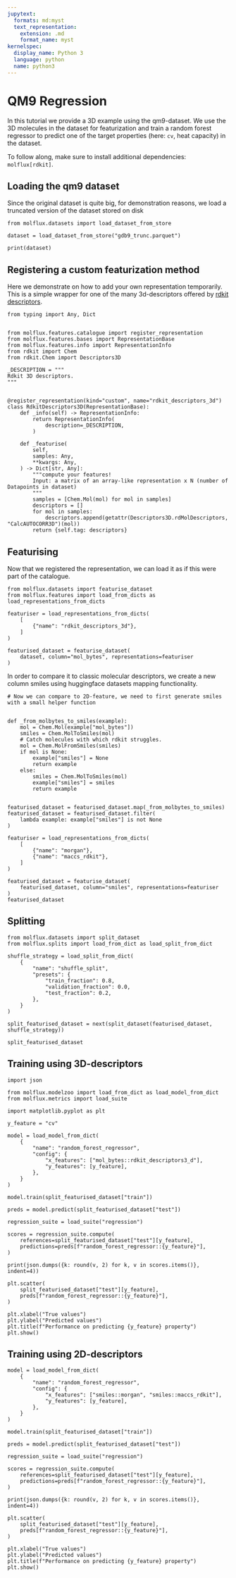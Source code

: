 ```yaml
---
jupytext:
  formats: md:myst
  text_representation:
    extension: .md
    format_name: myst
kernelspec:
  display_name: Python 3
  language: python
  name: python3
---
```


# QM9 Regression
In this tutorial we provide a 3D example using the qm9-dataset. We use the 3D molecules in the dataset for featurization and train a random forest regressor to predict one of the target properties (here: `cv`, heat capacity) in the dataset.

To follow along, make sure to install additional dependencies: `molflux[rdkit]`.

## Loading the qm9 dataset

Since the original dataset is quite big, for demonstration reasons, we load a truncated version of the dataset stored
on disk

```{code-cell} ipython3
from molflux.datasets import load_dataset_from_store

dataset = load_dataset_from_store("gdb9_trunc.parquet")

print(dataset)
```

## Registering a custom featurization method
Here we demonstrate on how to add your own representation temporarily. This is a simple wrapper for one of the many
3d-descriptors offered by [rdkit descriptors](https://www.rdkit.org/docs/source/rdkit.Chem.rdMolDescriptors.html).

```{code-cell} ipython3
from typing import Any, Dict


from molflux.features.catalogue import register_representation
from molflux.features.bases import RepresentationBase
from molflux.features.info import RepresentationInfo
from rdkit import Chem
from rdkit.Chem import Descriptors3D

_DESCRIPTION = """
Rdkit 3D descriptors.
"""


@register_representation(kind="custom", name="rdkit_descriptors_3d")
class RdkitDescriptors3D(RepresentationBase):
    def _info(self) -> RepresentationInfo:
        return RepresentationInfo(
            description=_DESCRIPTION,
        )

    def _featurise(
        self,
        samples: Any,
        **kwargs: Any,
    ) -> Dict[str, Any]:
        """compute your features!
        Input: a matrix of an array-like representation x N (number of Datapoints in dataset)
        """
        samples = [Chem.Mol(mol) for mol in samples]
        descriptors = []
        for mol in samples:
            descriptors.append(getattr(Descriptors3D.rdMolDescriptors, "CalcAUTOCORR3D")(mol))
        return {self.tag: descriptors}
```
## Featurising
Now that we registered the representation, we can load it as if this were part of the catalogue.

```{code-cell} ipython3
from molflux.datasets import featurise_dataset
from molflux.features import load_from_dicts as load_representations_from_dicts

featuriser = load_representations_from_dicts(
    [
        {"name": "rdkit_descriptors_3d"},
    ]
)

featurised_dataset = featurise_dataset(
    dataset, column="mol_bytes", representations=featuriser
)
```

In order to compare it to classic molecular descriptors, we create a new column smiles using huggingface datasets mapping functionality.

```{code-cell} ipython3
# Now we can compare to 2D-feature, we need to first generate smiles with a small helper function


def _from_molbytes_to_smiles(example):
    mol = Chem.Mol(example["mol_bytes"])
    smiles = Chem.MolToSmiles(mol)
    # Catch molecules with which rdkit struggles.
    mol = Chem.MolFromSmiles(smiles)
    if mol is None:
        example["smiles"] = None
        return example
    else:
        smiles = Chem.MolToSmiles(mol)
        example["smiles"] = smiles
        return example


featurised_dataset = featurised_dataset.map(_from_molbytes_to_smiles)
featurised_dataset = featurised_dataset.filter(
    lambda example: example["smiles"] is not None
)

featuriser = load_representations_from_dicts(
    [
        {"name": "morgan"},
        {"name": "maccs_rdkit"},
    ]
)

featurised_dataset = featurise_dataset(
    featurised_dataset, column="smiles", representations=featuriser
)
featurised_dataset
```

## Splitting

```{code-cell} ipython3
from molflux.datasets import split_dataset
from molflux.splits import load_from_dict as load_split_from_dict

shuffle_strategy = load_split_from_dict(
    {
        "name": "shuffle_split",
        "presets": {
            "train_fraction": 0.8,
            "validation_fraction": 0.0,
            "test_fraction": 0.2,
        },
    }
)

split_featurised_dataset = next(split_dataset(featurised_dataset, shuffle_strategy))

split_featurised_dataset
```
## Training using 3D-descriptors

```{code-cell} ipython3
import json

from molflux.modelzoo import load_from_dict as load_model_from_dict
from molflux.metrics import load_suite

import matplotlib.pyplot as plt

y_feature = "cv"

model = load_model_from_dict(
    {
        "name": "random_forest_regressor",
        "config": {
            "x_features": ["mol_bytes::rdkit_descriptors3_d"],
            "y_features": [y_feature],
        },
    }
)

model.train(split_featurised_dataset["train"])

preds = model.predict(split_featurised_dataset["test"])

regression_suite = load_suite("regression")

scores = regression_suite.compute(
    references=split_featurised_dataset["test"][y_feature],
    predictions=preds[f"random_forest_regressor::{y_feature}"],
)

print(json.dumps({k: round(v, 2) for k, v in scores.items()}, indent=4))

plt.scatter(
    split_featurised_dataset["test"][y_feature],
    preds[f"random_forest_regressor::{y_feature}"],
)

plt.xlabel("True values")
plt.ylabel("Predicted values")
plt.title(f"Performance on predicting {y_feature} property")
plt.show()
```

## Training using 2D-descriptors

```{code-cell} ipython3
model = load_model_from_dict(
    {
        "name": "random_forest_regressor",
        "config": {
            "x_features": ["smiles::morgan", "smiles::maccs_rdkit"],
            "y_features": [y_feature],
        },
    }
)

model.train(split_featurised_dataset["train"])

preds = model.predict(split_featurised_dataset["test"])

regression_suite = load_suite("regression")

scores = regression_suite.compute(
    references=split_featurised_dataset["test"][y_feature],
    predictions=preds[f"random_forest_regressor::{y_feature}"],
)

print(json.dumps({k: round(v, 2) for k, v in scores.items()}, indent=4))

plt.scatter(
    split_featurised_dataset["test"][y_feature],
    preds[f"random_forest_regressor::{y_feature}"],
)

plt.xlabel("True values")
plt.ylabel("Predicted values")
plt.title(f"Performance on predicting {y_feature} property")
plt.show()
```
